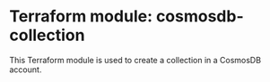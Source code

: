 # Terraform module: cosmosdb-collection
This Terraform module is used to create a collection in a CosmosDB account.